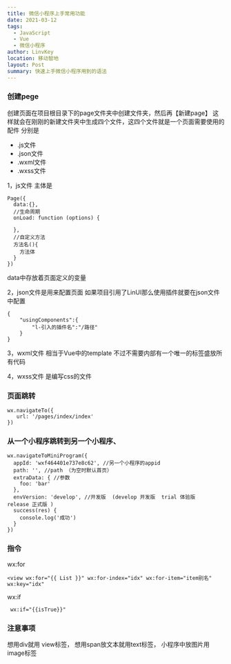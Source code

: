 ```yaml
---
title: 微信小程序上手常用功能
date: 2021-03-12
tags: 
  - JavaScript
  - Vue
  - 微信小程序
author: LinvKey
location: 移动智地
layout: Post
summary: 快速上手微信小程序用到的语法
---
```


### 创建pege
创建页面在项目根目录下的page文件夹中创建文件夹，然后再【新建page】
这样就会在刚刚的新建文件夹中生成四个文件，这四个文件就是一个页面需要使用的配件
分别是
- .js文件
- .json文件
- .wxml文件
- .wxss文件

1，js文件
主体是
```
Page({
  data:{},
  //生命周期
  onLoad: function (options) {
    
  },
  //自定义方法
  方法名(){
    方法体
  }
})

```
data中存放着页面定义的变量

2，json文件是用来配置页面
如果项目引用了LinUI那么使用插件就要在json文件中配置
```
{
    "usingComponents":{
        "l-引入的插件名":"/路径"
    }
}
```

3，wxml文件
相当于Vue中的template
不过不需要内部有一个唯一的标签盛放所有代码

4，wxss文件
是编写css的文件

### 页面跳转
```
wx.navigateTo({
   url: '/pages/index/index'
})
```

### 从一个小程序跳转到另一个小程序、
```
wx.navigateToMiniProgram({
  appId: 'wxf464401e737e8c62', //另一个小程序的appid
  path: '', //path （为空时默认首页）
  extraData: { //参数
    foo: 'bar'
  },
  envVersion: 'develop', //开发版  (develop 开发版  trial 体验版   release 正式版 )
  success(res) {
    console.log('成功')
  }
})
```

### 指令

wx:for
```
<view wx:for="{{ List }}" wx:for-index="idx" wx:for-item="item别名" wx:key="idx"
```
wx:if
```
 wx:if="{{isTrue}}"
```

### 注意事项
想用div就用 view标签，
想用span放文本就用text标签，
小程序中放图片用image标签 